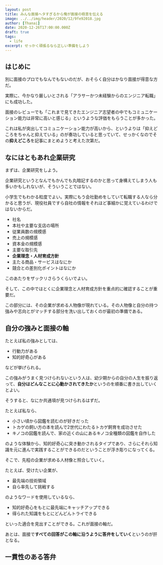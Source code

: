 ```yaml
---
layout: post
title: みんな面接ヘタすぎるから俺が面接の極意を伝える
image: ../../img/header/2020/12/9fe92018.jpg
author: [Thanai]
date: 2020-12-26T17:00:00.000Z
draft: true
tags:
  - life
excerpt: せっかく頑張るなら正しい準備をしよう
---
```


## はじめに

別に面接のプロでもなんでもないのだが、おそらく自分はかなり面接が得意な方だ。

実際に、今かなり厳しいとされる「アラサーかつ未経験からのエンジニア転職」にも成功した。

面接のレビューでも「これまで見てきたエンジニア志望者の中でもコミュニケーション能力は非常に高いと感じる」というような評価をもらうことが多かった。

これは私が突出してコミュニケーション能力が高いから、というよりは「抑えどころをちゃんと抑えている」のが奏功していると思っていて、せっかくなのでその**抑えどころ**を記事にまとめようと考えた次第だ。

## なにはともあれ企業研究

まずは、企業研究をしよう。

企業研究というとなんでもかんでも丸暗記するのかと思って身構えてしまう人も多いかもしれないが、そういうことではない。

小学生でもわかる粒度でよい。実際にもう会社勤めをしていて転職する人なら分かると思うが、現役社員ですら自社の情報をそれほど事細かに覚えているわけではないからだ。

- 社名
- 本社や主要な支店の場所
- 従業員数の規模感
- 売上の規模感
- 資本金の規模感
- 主要な取引先
- **企業理念・人材育成方針**
- 主たる商品・サービスはなにか
- 競合との差別化ポイントはなにか

このあたりをザックリさらうくらいでよい。

そして、この中ではとくに企業理念と人材育成方針を重点的に確認することが重要だ。

この部分には、その企業が求める人物像が現れている。その人物像と自分の持つ強みや志向とがマッチする部分を洗い出しておくのが最初の準備である。

## 自分の強みと面接の軸

たとえば私の強みとしては、

- 行動力がある
- 知的好奇心がある

などが挙げられる。

この強みがうまく見つけられないという人は、幼少期からの自分の人生を振り返って、**自分はどんなことに心動かされてきたか**というのを順番に書き出していくとよい。

そうすると、なにか共通項が見つけられるはずだ。

たとえば私なら、

- 小さい頃から図鑑を読むのが好きだった
- トカゲの飼い方の本を読んで2世代にわたるトカゲ飼育を成功させた
- キノコの図鑑を読んで、家の近くの山にあるキノコ全種類の図鑑を自作した

のような体験から、知的好奇心に突き動かされるタイプであり、さらにそれら知識を元に進んで実践することができるのだということが浮き彫りになってくる。

そこで、先程の企業が求める人材像と照合していく。

たとえば、受けたい企業が、

- 最先端の技術領域
- 自ら率先して挑戦する

のようなワードを使用しているなら、

- 知的好奇心をもとに最先端にキャッチアップできる
- 得られた知識をもとにどんどんトライできる

といった適合を見出すことができる。これが面接の軸だ。

あとは、面接で**すべての回答がこの軸に沿うように答弁をしていく**というのが肝となる。

## 一貫性のある答弁
